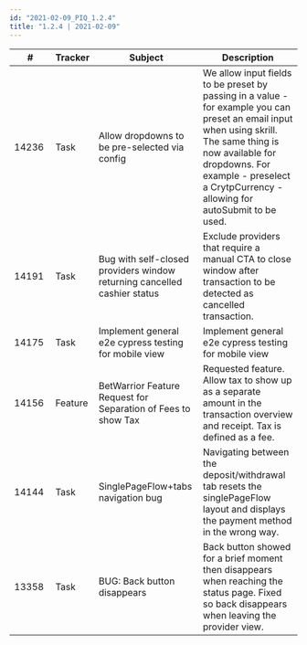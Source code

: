 ```yaml
--- 
id: "2021-02-09_PIQ_1.2.4"
title: "1.2.4 | 2021-02-09"
--- 
```



| #     | Tracker     | Subject   | Description    |
|-------|-------------|-----------|----------------|
| 14236 | Task | Allow dropdowns to be pre-selected via config | We allow input fields to be preset by passing in a value - for example you can preset an email input when using skrill. The same thing is now available for dropdowns. For example - preselect a CrytpCurrency - allowing for autoSubmit to be used. | 
| 14191 | Task | Bug with self-closed providers window returning cancelled cashier status | Exclude providers that require a manual CTA to close window after transaction to be detected as cancelled transaction. | 
| 14175 | Task | Implement general e2e cypress testing for mobile view | Implement general e2e cypress testing for mobile view | 
| 14156 | Feature | BetWarrior Feature Request for Separation of Fees to show Tax | Requested feature. Allow tax to show up as a separate amount in the transaction overview and receipt. Tax is defined as a fee. | 
| 14144 | Task | SinglePageFlow+tabs navigation bug | Navigating between the deposit/withdrawal tab resets the singlePageFlow layout and displays the payment method in the wrong way. | 
| 13358 | Task | BUG: Back button disappears | Back button showed for a brief moment then disappears when reaching the status page. Fixed so back disappears when leaving the provider view. | 
